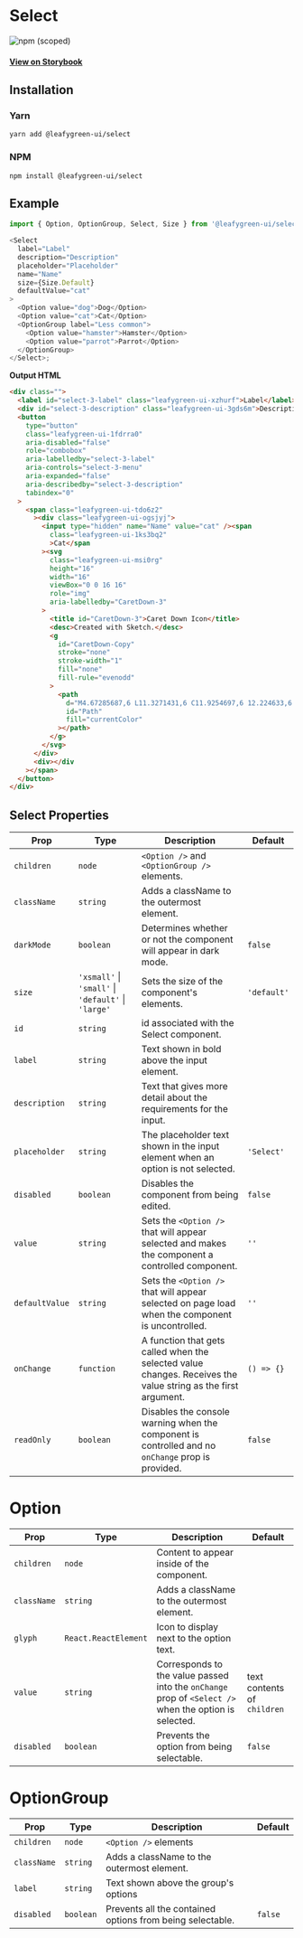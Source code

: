 # Select

![npm (scoped)](https://img.shields.io/npm/v/@leafygreen-ui/select.svg)

#### [View on Storybook](https://mongodb.github.io/leafygreen-ui/?path=/story/select--default)

## Installation

### Yarn

```shell
yarn add @leafygreen-ui/select
```

### NPM

```shell
npm install @leafygreen-ui/select
```

## Example

```js
import { Option, OptionGroup, Select, Size } from '@leafygreen-ui/select';

<Select
  label="Label"
  description="Description"
  placeholder="Placeholder"
  name="Name"
  size={Size.Default}
  defaultValue="cat"
>
  <Option value="dog">Dog</Option>
  <Option value="cat">Cat</Option>
  <OptionGroup label="Less common">
    <Option value="hamster">Hamster</Option>
    <Option value="parrot">Parrot</Option>
  </OptionGroup>
</Select>;
```

**Output HTML**

```html
<div class="">
  <label id="select-3-label" class="leafygreen-ui-xzhurf">Label</label>
  <div id="select-3-description" class="leafygreen-ui-3gds6m">Description</div>
  <button
    type="button"
    class="leafygreen-ui-1fdrra0"
    aria-disabled="false"
    role="combobox"
    aria-labelledby="select-3-label"
    aria-controls="select-3-menu"
    aria-expanded="false"
    aria-describedby="select-3-description"
    tabindex="0"
  >
    <span class="leafygreen-ui-tdo6z2"
      ><div class="leafygreen-ui-ogsjyj">
        <input type="hidden" name="Name" value="cat" /><span
          class="leafygreen-ui-1ks3bq2"
          >Cat</span
        ><svg
          class="leafygreen-ui-msi0rg"
          height="16"
          width="16"
          viewBox="0 0 16 16"
          role="img"
          aria-labelledby="CaretDown-3"
        >
          <title id="CaretDown-3">Caret Down Icon</title>
          <desc>Created with Sketch.</desc>
          <g
            id="CaretDown-Copy"
            stroke="none"
            stroke-width="1"
            fill="none"
            fill-rule="evenodd"
          >
            <path
              d="M4.67285687,6 L11.3271431,6 C11.9254697,6 12.224633,6.775217 11.8024493,7.22717749 L8.47530616,10.7889853 C8.21248981,11.0703382 7.78751019,11.0703382 7.52748976,10.7889853 L4.19755071,7.22717749 C3.77536701,6.775217 4.07453029,6 4.67285687,6 Z"
              id="Path"
              fill="currentColor"
            ></path>
          </g>
        </svg>
      </div>
      <div></div
    ></span>
  </button>
</div>
```

## Select Properties

| Prop           | Type                                                | Description                                                                                                   | Default     |
| -------------- | --------------------------------------------------- | ------------------------------------------------------------------------------------------------------------- | ----------- |
| `children`     | `node`                                              | `<Option />` and `<OptionGroup />` elements.                                                                  |             |
| `className`    | `string`                                            | Adds a className to the outermost element.                                                                    |             |
| `darkMode`     | `boolean`                                           | Determines whether or not the component will appear in dark mode.                                             | `false`     |
| `size`         | `'xsmall'` \| `'small'` \| `'default'` \| `'large'` | Sets the size of the component's elements.                                                                    | `'default'` |
| `id`           | `string`                                            | id associated with the Select component.                                                                      |             |
| `label`        | `string`                                            | Text shown in bold above the input element.                                                                   |             |
| `description`  | `string`                                            | Text that gives more detail about the requirements for the input.                                             |             |
| `placeholder`  | `string`                                            | The placeholder text shown in the input element when an option is not selected.                               | `'Select'`  |
| `disabled`     | `boolean`                                           | Disables the component from being edited.                                                                     | `false`     |
| `value`        | `string`                                            | Sets the `<Option />` that will appear selected and makes the component a controlled component.               | `''`        |
| `defaultValue` | `string`                                            | Sets the `<Option />` that will appear selected on page load when the component is uncontrolled.              | `''`        |
| `onChange`     | `function`                                          | A function that gets called when the selected value changes. Receives the value string as the first argument. | `() => {}`  |
| `readOnly`     | `boolean`                                           | Disables the console warning when the component is controlled and no `onChange` prop is provided.             | `false`     |

# Option

| Prop        | Type                 | Description                                                                                           | Default                     |
| ----------- | -------------------- | ----------------------------------------------------------------------------------------------------- | --------------------------- |
| `children`  | `node`               | Content to appear inside of the component.                                                            |                             |
| `className` | `string`             | Adds a className to the outermost element.                                                            |                             |
| `glyph`     | `React.ReactElement` | Icon to display next to the option text.                                                              |                             |
| `value`     | `string`             | Corresponds to the value passed into the `onChange` prop of `<Select />` when the option is selected. | text contents of `children` |
| `disabled`  | `boolean`            | Prevents the option from being selectable.                                                            | `false`                     |

# OptionGroup

| Prop        | Type      | Description                                               | Default |
| ----------- | --------- | --------------------------------------------------------- | ------- |
| `children`  | `node`    | `<Option />` elements                                     |         |
| `className` | `string`  | Adds a className to the outermost element.                |         |
| `label`     | `string`  | Text shown above the group's options                      |         |
| `disabled`  | `boolean` | Prevents all the contained options from being selectable. | `false` |
